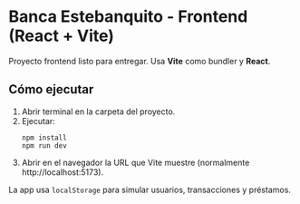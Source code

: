 # Banca Estebanquito - Frontend (React + Vite)

Proyecto frontend listo para entregar. Usa **Vite** como bundler y **React**.

## Cómo ejecutar

1. Abrir terminal en la carpeta del proyecto.
2. Ejecutar:
   ```
   npm install
   npm run dev
   ```
3. Abrir en el navegador la URL que Vite muestre (normalmente http://localhost:5173).

La app usa `localStorage` para simular usuarios, transacciones y préstamos.
